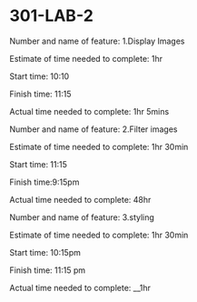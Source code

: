 # 301-LAB-2

Number and name of feature: 1.Display Images

Estimate of time needed to complete: 1hr

Start time: 10:10

Finish time: 11:15

Actual time needed to complete: 1hr 5mins


Number and name of feature: 2.Filter images

Estimate of time needed to complete: 1hr 30min

Start time: 11:15

Finish time:9:15pm

Actual time needed to complete: 48hr



Number and name of feature: 3.styling

Estimate of time needed to complete: 1hr 30min

Start time: 10:15pm

Finish time: 11:15 pm

Actual time needed to complete: __1hr